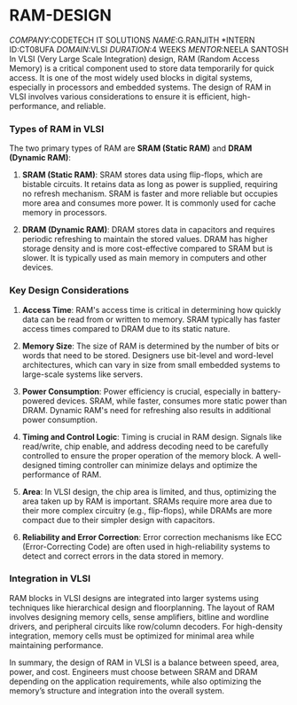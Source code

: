 # RAM-DESIGN
*COMPANY*:CODETECH IT SOLUTIONS
*NAME*:G.RANJITH 
*INTERN ID:CT08UFA 
*DOMAIN*:VLSI 
*DURATION*:4 WEEKS 
*MENTOR*:NEELA SANTOSH
In VLSI (Very Large Scale Integration) design, RAM (Random Access Memory) is a critical component used to store data temporarily for quick access. It is one of the most widely used blocks in digital systems, especially in processors and embedded systems. The design of RAM in VLSI involves various considerations to ensure it is efficient, high-performance, and reliable.

### Types of RAM in VLSI
The two primary types of RAM are **SRAM (Static RAM)** and **DRAM (Dynamic RAM)**:

1. **SRAM (Static RAM)**: SRAM stores data using flip-flops, which are bistable circuits. It retains data as long as power is supplied, requiring no refresh mechanism. SRAM is faster and more reliable but occupies more area and consumes more power. It is commonly used for cache memory in processors.

2. **DRAM (Dynamic RAM)**: DRAM stores data in capacitors and requires periodic refreshing to maintain the stored values. DRAM has higher storage density and is more cost-effective compared to SRAM but is slower. It is typically used as main memory in computers and other devices.

### Key Design Considerations

1. **Access Time**: RAM's access time is critical in determining how quickly data can be read from or written to memory. SRAM typically has faster access times compared to DRAM due to its static nature.

2. **Memory Size**: The size of RAM is determined by the number of bits or words that need to be stored. Designers use bit-level and word-level architectures, which can vary in size from small embedded systems to large-scale systems like servers.

3. **Power Consumption**: Power efficiency is crucial, especially in battery-powered devices. SRAM, while faster, consumes more static power than DRAM. Dynamic RAM's need for refreshing also results in additional power consumption.

4. **Timing and Control Logic**: Timing is crucial in RAM design. Signals like read/write, chip enable, and address decoding need to be carefully controlled to ensure the proper operation of the memory block. A well-designed timing controller can minimize delays and optimize the performance of RAM.

5. **Area**: In VLSI design, the chip area is limited, and thus, optimizing the area taken up by RAM is important. SRAMs require more area due to their more complex circuitry (e.g., flip-flops), while DRAMs are more compact due to their simpler design with capacitors.

6. **Reliability and Error Correction**: Error correction mechanisms like ECC (Error-Correcting Code) are often used in high-reliability systems to detect and correct errors in the data stored in memory.

### Integration in VLSI
RAM blocks in VLSI designs are integrated into larger systems using techniques like hierarchical design and floorplanning. The layout of RAM involves designing memory cells, sense amplifiers, bitline and wordline drivers, and peripheral circuits like row/column decoders. For high-density integration, memory cells must be optimized for minimal area while maintaining performance.

In summary, the design of RAM in VLSI is a balance between speed, area, power, and cost. Engineers must choose between SRAM and DRAM depending on the application requirements, while also optimizing the memory’s structure and integration into the overall system.
